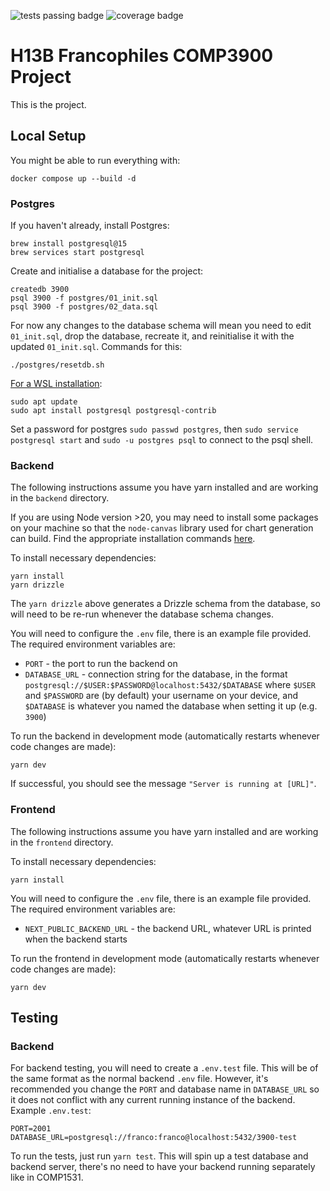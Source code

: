 ![tests passing badge](https://github.com/unsw-cse-comp99-3900-24t1/capstone-project-3900h13bfrancophiles/actions/workflows/ci.yml/badge.svg)
![coverage badge](https://img.shields.io/endpoint?url=https://gist.githubusercontent.com/francojreyes/3d481eb538d823383b0c03f00e366db3/raw/capstone-project-3900h13bfrancophiles-cobertura-coverage.json)

# H13B Francophiles COMP3900 Project
This is the project.

## Local Setup
You might be able to run everything with:
```
docker compose up --build -d
```

### Postgres
If you haven't already, install Postgres:
```
brew install postgresql@15
brew services start postgresql
```
Create and initialise a database for the project:
```
createdb 3900
psql 3900 -f postgres/01_init.sql
psql 3900 -f postgres/02_data.sql
```
For now any changes to the database schema will mean you need to edit `01_init.sql`, drop the database, recreate it, and reinitialise it with the updated `01_init.sql`. Commands for this:
```
./postgres/resetdb.sh
```

[For a WSL installation](https://learn.microsoft.com/en-us/windows/wsl/tutorials/wsl-database):
```
sudo apt update
sudo apt install postgresql postgresql-contrib
```
Set a password for postgres `sudo passwd postgres`, then `sudo service postgresql start` and `sudo -u postgres psql` to connect to the psql shell.


### Backend
The following instructions assume you have yarn installed and are working in the `backend` directory.

If you are using Node version >20, you may need to install some packages on your machine so that the `node-canvas` library used for chart generation can build. Find the appropriate installation commands [here](https://github.com/Automattic/node-canvas?tab=readme-ov-file#compiling).

To install necessary dependencies:
```
yarn install
yarn drizzle
```
The `yarn drizzle` above generates a Drizzle schema from the database, so will need to be re-run whenever the database schema changes.

You will need to configure the `.env` file, there is an example file provided. The required environment variables are:
- `PORT` - the port to run the backend on
- `DATABASE_URL` - connection string for the database, in the format `postgresql://$USER:$PASSWORD@localhost:5432/$DATABASE` where `$USER` and `$PASSWORD` are (by default) your username on your device, and `$DATABASE` is whatever you named the database when setting it up (e.g. `3900`)

To run the backend in development mode (automatically restarts whenever code changes are made):
```
yarn dev
```
If successful, you should see the message `"Server is running at [URL]"`.

### Frontend
The following instructions assume you have yarn installed and are working in the `frontend` directory.

To install necessary dependencies:
```
yarn install
```

You will need to configure the `.env` file, there is an example file provided. The required environment variables are:
- `NEXT_PUBLIC_BACKEND_URL` - the backend URL, whatever URL is printed when the backend starts

To run the frontend in development mode (automatically restarts whenever code changes are made):
```
yarn dev
```

## Testing
### Backend
For backend testing, you will need to create a `.env.test` file. This will be of the same format as the normal backend `.env` file. However, it's recommended you change the `PORT` and database name in `DATABASE_URL` so it does not conflict with any
current running instance of the backend. Example `.env.test`:
```env
PORT=2001
DATABASE_URL=postgresql://franco:franco@localhost:5432/3900-test
```

To run the tests, just run `yarn test`. This will spin up a test database and backend server, there's no need to have your backend running separately like in COMP1531.
